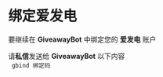 # 绑定爱发电

要继续在 **GiveawayBot** 中绑定您的 **爱发电** 账户  

请**私信**发送给 **GiveawayBot** 以下内容  
<code id="bind">
gbind 绑定码
</code>
<script>
window.onload = function(){
const searchParams = new URLSearchParams(location.search);
const query = searchParams.get("code");
document.getElementById("bind").innerHTML=query ? 'gbind '+query : '无效请求';
}
</script>
